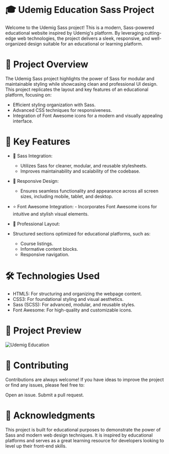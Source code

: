 # 🎓 Udemig Education Sass Project

Welcome to the Udemig Sass project! This is a modern, Sass-powered educational website inspired by Udemig's platform. 
By leveraging cutting-edge web technologies, the project delivers a sleek, responsive, and well-organized design suitable for an educational or learning platform.

# 🚀 Project Overview
The Udemig Sass project highlights the power of Sass for modular and maintainable styling while showcasing clean and professional UI design. 
This project replicates the layout and key features of an educational platform, focusing on:

- Efficient styling organization with Sass.
- Advanced CSS techniques for responsiveness.
- Integration of Font Awesome icons for a modern and visually appealing interface.

#  🌟 Key Features

- 🎨 Sass Integration:
  - Utilizes Sass for cleaner, modular, and reusable stylesheets.
  - Improves maintainability and scalability of the codebase.

- 📱 Responsive Design:
   - Ensures seamless functionality and appearance across all screen sizes, including mobile, tablet, and desktop.

- ⭐ Font Awesome Integration:
      - Incorporates Font Awesome icons for intuitive and stylish visual elements.

- 🧩 Professional Layout:

- Structured sections optimized for educational platforms, such as:
  - Course listings.
  - Informative content blocks.
  - Responsive navigation.

# 🛠️ Technologies Used

- HTML5: For structuring and organizing the webpage content.
- CSS3: For foundational styling and visual aesthetics.
- Sass (SCSS): For advanced, modular, and reusable styles.
- Font Awesome: For high-quality and customizable icons.

# 📸 Project Preview
![Udemig Education](https://github.com/user-attachments/assets/cb3f37d5-7206-4860-9d07-fa1936eeb35d)


# 🤝 Contributing
Contributions are always welcome! If you have ideas to improve the project or find any issues, please feel free to:

Open an issue.
Submit a pull request.

# 🌟 Acknowledgments
This project is built for educational purposes to demonstrate the power of Sass and modern web design techniques. 
It is inspired by educational platforms and serves as a great learning resource for developers looking to level up their front-end skills.





